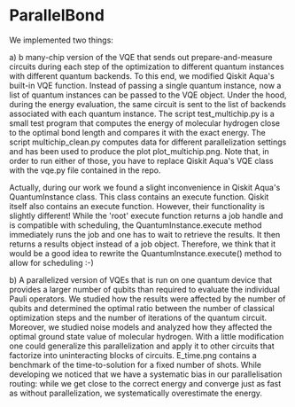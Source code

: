 # ParallelBond

We implemented two things:

a) b many-chip version of the VQE that sends out prepare-and-measure circuits during each step of the optimization to different quantum instances with different quantum backends. To this end, we modified Qiskit Aqua's built-in VQE function. Instead of passing a single quantum instance, now a list of quantum instances can be passed to the VQE object. Under the hood, during the energy evaluation, the same circuit is sent to the list of backends associated with each quantum instance. The script test_multichip.py is a small test program that computes the energy of molecular hydrogen close to the optimal bond length and compares it with the exact energy. 
The script multichip_clean.py computes data for different parallelization settings and has been used to produce the plot plot_multichip.png.
Note that, in order to run either of those, you have to replace Qiskit Aqua's VQE class with the vqe.py file contained in the repo.

Actually, during our work we found a slight inconvenience in Qiskit Aqua's QuantumInstance class. This class contains an execute function. Qiskit itself also contains an execute function. However, their functionality is slightly different! While the 'root' execute function returns a job handle and is compatible with scheduling, the QuantumInstance.execute method immediately runs the job and one has to wait to retrieve the results. It then returns a results object instead of a job object. Therefore, we think that it would be a good idea to rewrite the QuantumInstance.execute() method to allow for scheduling :-)

b) A parallelized version of VQEs that is run on one quantum device that provides a larger number of qubits than required to evaluate the individual Pauli operators. We studied how the results were affected by the number of qubits and determined the optimal ratio between the number of classical optimization steps and the number of iterations of the quantum circuit. Moreover, we studied noise models and analyzed how they affected the optimal ground state value of molecular hydrogen. With a little modification one could generalize this parallelization and apply it to other circuits that factorize into uninteracting blocks of circuits.
E_time.png contains a benchmark of the time-to-solution for a fixed number of shots. While developing we noticed that we have a systematic bias in our parallelisation routing: while we get close to the correct energy and converge just as fast as without parallelization, we systematically overestimate the energy.
